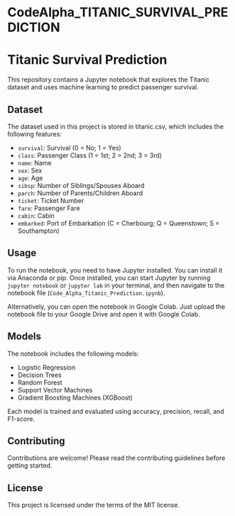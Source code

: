 # CodeAlpha_TITANIC_SURVIVAL_PREDICTION
# Titanic Survival Prediction

This repository contains a Jupyter notebook that explores the Titanic dataset and uses machine learning to predict passenger survival.

## Dataset
The dataset used in this project is stored in titanic.csv, which includes the following features:

- `survival`: Survival (0 = No; 1 = Yes)
- `class`: Passenger Class (1 = 1st; 2 = 2nd; 3 = 3rd)
- `name`: Name
- `sex`: Sex
- `age`: Age
- `sibsp`: Number of Siblings/Spouses Aboard
- `parch`: Number of Parents/Children Aboard
- `ticket`: Ticket Number
- `fare`: Passenger Fare
- `cabin`: Cabin
- `embarked`: Port of Embarkation (C = Cherbourg; Q = Queenstown; S = Southampton)

## Usage

To run the notebook, you need to have Jupyter installed. You can install it via Anaconda or pip. Once installed, you can start Jupyter by running `jupyter notebook` or `jupyter lab` in your terminal, and then navigate to the notebook file (`Code_Alpha_Titanic_Prediction.ipynb`).

Alternatively, you can open the notebook in Google Colab. Just upload the notebook file to your Google Drive and open it with Google Colab.

## Models

The notebook includes the following models:

- Logistic Regression
- Decision Trees
- Random Forest
- Support Vector Machines
- Gradient Boosting Machines (XGBoost)

Each model is trained and evaluated using accuracy, precision, recall, and F1-score.

## Contributing

Contributions are welcome! Please read the contributing guidelines before getting started.

## License

This project is licensed under the terms of the MIT license.

